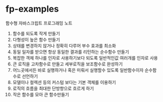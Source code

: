 # fp-examples
함수형 자바스크립트 프로그래밍 노트

1. 함수를 되도록 작게 만들기
2. 다형성이 높은 함수 만들기
3. 상태를 변경하지 않거나 정확히 다루어 부수 효과를 최소화
4. 동일 일자를 받으면 항상 동일한 결과를 리턴하는 순수함수 만들기
5. 복잡한 객체 하나를 인자로 사용하기보다 되도록 일반적인값 여러개를 인자로 사용
6. 큰 로직을 고차함수로 만들고 세부로직을 보조함수로 완성하기
7. 어느곳에서든 바로 실행하거나 혹은 미뤄서 실행할수 있도록 일반함수이자 순수함수로 선언하기
8. 모델이나 컬렉션 등의 커스텀 보다는 기본 객체를 이용하기
9. 로직의 흐름을 최대한 단방향으로 흐르게 하기
10. 작은 함수를 모아 큰 함수만들기 
